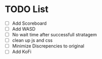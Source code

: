# TODO List

- [ ] Add Scoreboard
- [ ] Add WASD
- [ ] No wait time after successfull stratagem
- [ ] clean up js and css
- [ ] Minimize Discrepencies to original
- [ ] Add KoFi